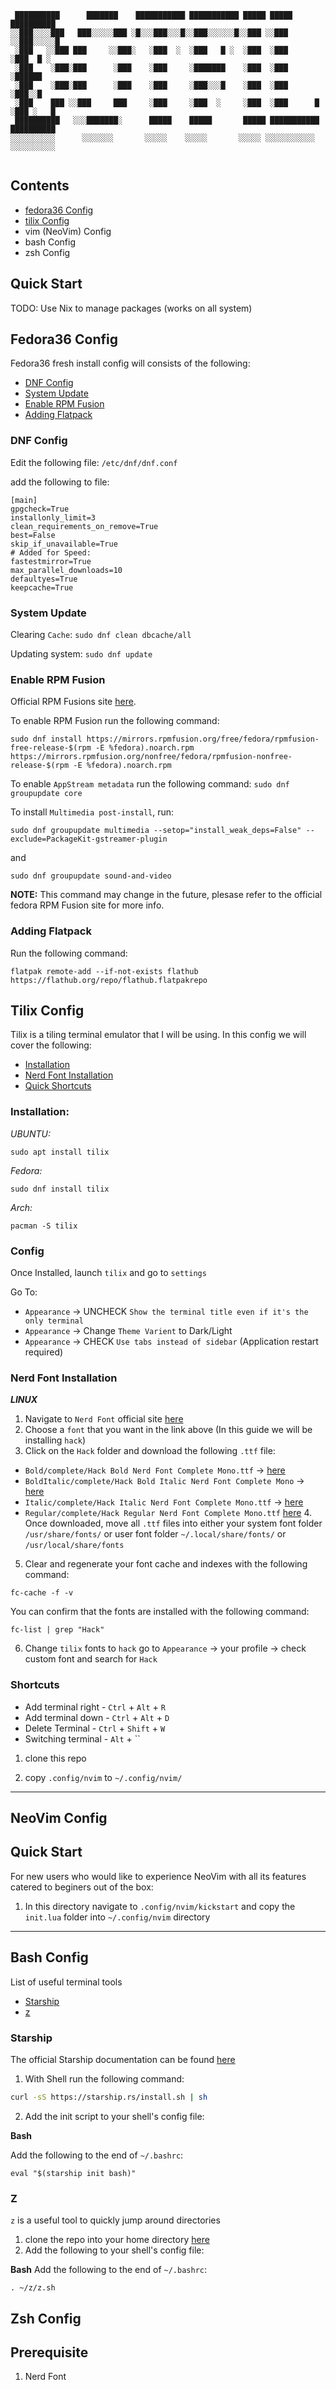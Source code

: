```
 ██████████      ███████    ███████████ ███████████ █████ █████       ██████████
░░███░░░░███   ███░░░░░███ ░█░░░███░░░█░░███░░░░░░█░░███ ░░███       ░░███░░░░░█
 ░███   ░░███ ███     ░░███░   ░███  ░  ░███   █ ░  ░███  ░███        ░███  █ ░ 
 ░███    ░███░███      ░███    ░███     ░███████    ░███  ░███        ░██████   
 ░███    ░███░███      ░███    ░███     ░███░░░█    ░███  ░███        ░███░░█   
 ░███    ███ ░░███     ███     ░███     ░███  ░     ░███  ░███      █ ░███ ░   █
 ██████████   ░░░███████░      █████    █████       █████ ███████████ ██████████
░░░░░░░░░░      ░░░░░░░       ░░░░░    ░░░░░       ░░░░░ ░░░░░░░░░░░ ░░░░░░░░░░ 
                                                                                
```

## Contents

- [fedora36 Config](#Fedora36-Config)
- [tilix Config](#Tilix-Config)
- vim (NeoVim) Config
- bash Config
- zsh Config

## Quick Start

TODO: Use Nix to manage packages (works on all system)


## Fedora36 Config

Fedora36 fresh install config will consists of the following:

- [DNF Config](#dnf-config)
- [System Update](#system-update)
- [Enable RPM Fusion](#enable-rpm-fusion)
- [Adding Flatpack](#adding-flatpack)

### DNF Config

Edit the following file: `/etc/dnf/dnf.conf`

add the following to file:
```
[main]
gpgcheck=True
installonly_limit=3
clean_requirements_on_remove=True
best=False
skip_if_unavailable=True
# Added for Speed:
fastestmirror=True
max_parallel_downloads=10
defaultyes=True
keepcache=True
```

### System Update

Clearing `Cache`: `sudo dnf clean dbcache/all`

Updating system: `sudo dnf update`

### Enable RPM Fusion

Official RPM Fusions site [here](https://rpmfusion.org/Configuration).

To enable RPM Fusion run the following command:

```
sudo dnf install https://mirrors.rpmfusion.org/free/fedora/rpmfusion-free-release-$(rpm -E %fedora).noarch.rpm https://mirrors.rpmfusion.org/nonfree/fedora/rpmfusion-nonfree-release-$(rpm -E %fedora).noarch.rpm
```

To enable `AppStream metadata` run the following command: `sudo dnf groupupdate core`

To install `Multimedia post-install`, run: 
```
sudo dnf groupupdate multimedia --setop="install_weak_deps=False" --exclude=PackageKit-gstreamer-plugin
```
and 
```
sudo dnf groupupdate sound-and-video
```

**NOTE:** This command may change in the future, plesase refer to the official fedora RPM Fusion site for more info.


### Adding Flatpack

Run the following command: 
```
flatpak remote-add --if-not-exists flathub https://flathub.org/repo/flathub.flatpakrepo
```

## Tilix Config

Tilix is a tiling terminal emulator that I will be using. In this config we will cover the following:

- [Installation](#Installation)
- [Nerd Font Installation](#Nerd-Font-Installation)
- [Quick Shortcuts](#Shortcuts)

### Installation:

*UBUNTU:*
```
sudo apt install tilix
```
*Fedora:*
```
sudo dnf install tilix
```
*Arch:*
```
pacman -S tilix
```

### Config

Once Installed, launch `tilix` and go to `settings`

Go To:
- `Appearance` -> UNCHECK `Show the terminal title even if it's the only terminal`
- `Appearance` -> Change `Theme Varient` to Dark/Light
- `Appearance` -> CHECK `Use tabs instead of sidebar` (Application restart required)

### Nerd Font Installation 

***LINUX***
1. Navigate to `Nerd Font` official site [here](https://github.com/ryanoasis/nerd-fonts/tree/master/patched-fonts)
2. Choose a `font` that you want in the link above (In this guide we will be installing `hack`)
3. Click on the `Hack` folder and download the following `.ttf` file:
  - `Bold/complete/Hack Bold Nerd Font Complete Mono.ttf` -> [here](https://github.com/ryanoasis/nerd-fonts/blob/master/patched-fonts/Hack/Bold/complete/Hack%20Bold%20Nerd%20Font%20Complete%20Mono.ttf)
  - `BoldItalic/complete/Hack Bold Italic Nerd Font Complete Mono` -> [here](https://github.com/ryanoasis/nerd-fonts/blob/master/patched-fonts/Hack/BoldItalic/complete/Hack%20Bold%20Italic%20Nerd%20Font%20Complete%20Mono.ttf)
  - `Italic/complete/Hack Italic Nerd Font Complete Mono.ttf` -> [here](https://github.com/ryanoasis/nerd-fonts/blob/master/patched-fonts/Hack/Italic/complete/Hack%20Italic%20Nerd%20Font%20Complete%20Mono.ttf)
  - `Regular/complete/Hack Regular Nerd Font Complete Mono.ttf` [here](https://github.com/ryanoasis/nerd-fonts/blob/master/patched-fonts/Hack/Regular/complete/Hack%20Regular%20Nerd%20Font%20Complete%20Mono.ttf) 4. Once downloaded, move all `.ttf` files into either your system font folder `/usr/share/fonts/` or user font folder `~/.local/share/fonts/` or `/usr/local/share/fonts`
5. Clear and regenerate your font cache and indexes with the following command:

```
fc-cache -f -v
```
You can confirm that the fonts are installed with the following command:

```
fc-list | grep "Hack"
```
6. Change `tilix` fonts to `hack` go to `Appearance` -> your profile -> check custom font and search for `Hack`

### Shortcuts 

- Add terminal right - `Ctrl` + `Alt` + `R`
- Add terminal down - `Ctrl` + `Alt` + `D`
- Delete Terminal - `Ctrl` + `Shift` + `W`
- Switching terminal - `Alt` + ``


1. clone this repo

2. copy `.config/nvim` to `~/.config/nvim/`
---
## NeoVim Config

## Quick Start

For new users who would like to experience NeoVim with all its features catered to beginers
out of the box:

1. In this directory navigate to `.config/nvim/kickstart` and copy the `init.lua` folder
   into `~/.config/nvim` directory

---
## Bash Config
List of useful terminal tools
- [Starship](#Starship)
- [z](#z)


### Starship

The official Starship documentation can be found [here](https://starship.rs/)

1. With Shell run the following command:
```bash
curl -sS https://starship.rs/install.sh | sh
```
2. Add the init script to your shell's config file:

**Bash**

Add the following to the end of `~/.bashrc`:

```
eval "$(starship init bash)"
```


### Z  
`z` is a useful tool to quickly jump around directories

1. clone the repo into your home directory [here](https://github.com/rupa/z)
2. Add the following to your shell's config file:

**Bash**
Add the following to the end of `~/.bashrc`:
```
. ~/z/z.sh
```

## Zsh Config
## Prerequisite

1. Nerd Font


